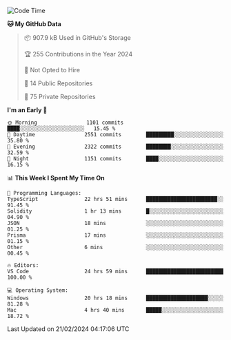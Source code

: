 <!--START_SECTION:waka-->
![Code Time](http://img.shields.io/badge/Code%20Time-5%2C276%20hrs%2045%20mins-blue)

**🐱 My GitHub Data** 

> 📦 907.9 kB Used in GitHub's Storage 
 > 
> 🏆 255 Contributions in the Year 2024
 > 
> 🚫 Not Opted to Hire
 > 
> 📜 14 Public Repositories 
 > 
> 🔑 75 Private Repositories 
 > 
**I'm an Early 🐤** 

```text
🌞 Morning                1101 commits        ████░░░░░░░░░░░░░░░░░░░░░   15.45 % 
🌆 Daytime                2551 commits        █████████░░░░░░░░░░░░░░░░   35.80 % 
🌃 Evening                2322 commits        ████████░░░░░░░░░░░░░░░░░   32.59 % 
🌙 Night                  1151 commits        ████░░░░░░░░░░░░░░░░░░░░░   16.15 % 
```


📊 **This Week I Spent My Time On** 

```text
💬 Programming Languages: 
TypeScript               22 hrs 51 mins      ███████████████████████░░   91.45 % 
Solidity                 1 hr 13 mins        █░░░░░░░░░░░░░░░░░░░░░░░░   04.90 % 
JSON                     18 mins             ░░░░░░░░░░░░░░░░░░░░░░░░░   01.25 % 
Prisma                   17 mins             ░░░░░░░░░░░░░░░░░░░░░░░░░   01.15 % 
Other                    6 mins              ░░░░░░░░░░░░░░░░░░░░░░░░░   00.45 % 

🔥 Editors: 
VS Code                  24 hrs 59 mins      █████████████████████████   100.00 % 

💻 Operating System: 
Windows                  20 hrs 18 mins      ████████████████████░░░░░   81.28 % 
Mac                      4 hrs 40 mins       █████░░░░░░░░░░░░░░░░░░░░   18.72 % 
```


 Last Updated on 21/02/2024 04:17:06 UTC
<!--END_SECTION:waka-->

